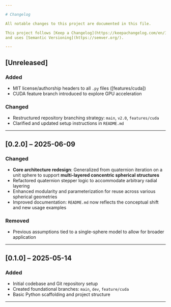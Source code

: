 ```yaml
---

# Changelog

All notable changes to this project are documented in this file.

This project follows [Keep a Changelog](https://keepachangelog.com/en/1.0.0/)
and uses [Semantic Versioning](https://semver.org/).

---
```


## \[Unreleased]

### Added

* MIT license/authorship headers to all `.py` files (\[features/cuda])
* CUDA feature branch introduced to explore GPU acceleration

### Changed

* Restructured repository branching strategy: `main`, `v2.0`, `features/cuda`
* Clarified and updated setup instructions in `README.md`

---

## \[0.2.0] – 2025-06-09

### Changed

* **Core architecture redesign**: Generalized from quaternion iteration on a unit sphere to support **multi-layered concentric spherical structures**
* Refactored quaternion stepper logic to accommodate arbitrary radial layering
* Enhanced modularity and parameterization for reuse across various spherical geometries
* Improved documentation: `README.md` now reflects the conceptual shift and new usage examples

### Removed

* Previous assumptions tied to a single-sphere model to allow for broader application

---

## \[0.1.0] – 2025-05-14

### Added

* Initial codebase and Git repository setup
* Created foundational branches: `main`, `dev`, `feature/cuda`
* Basic Python scaffolding and project structure

---
